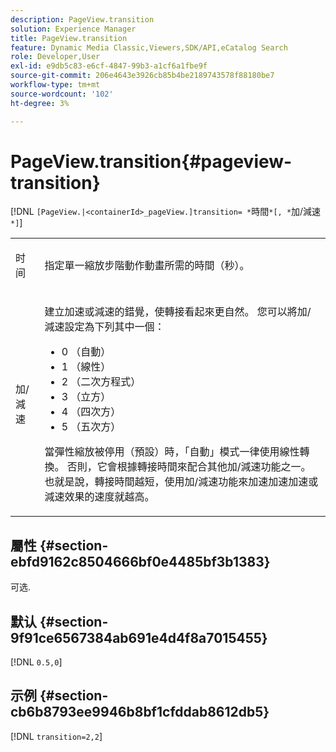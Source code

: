 ```yaml
---
description: PageView.transition
solution: Experience Manager
title: PageView.transition
feature: Dynamic Media Classic,Viewers,SDK/API,eCatalog Search
role: Developer,User
exl-id: e9db5c83-e6cf-4847-99b3-a1cf6a1fbe9f
source-git-commit: 206e4643e3926cb85b4be2189743578f88180be7
workflow-type: tm+mt
source-wordcount: '102'
ht-degree: 3%

---
```


# PageView.transition{#pageview-transition}

[!DNL `[PageView.|<containerId>_pageView.]transition= *`時間`*[, *`加/減速`*]`]

<table id="table_E314540D347D47699C04EB80D20C0721"> 
 <tbody> 
  <tr> 
   <td colname="col1"> <p> <span class="codeph"><span class="varname"> 时间</span></span> </p> </td> 
   <td colname="col2"> <p> 指定單一縮放步階動作動畫所需的時間（秒）。 </p> </td> 
  </tr> 
  <tr> 
   <td colname="col1"> <p><span class="codeph"><span class="varname"> 加/減速</span></span> </p> </td> 
   <td colname="col2"> <p> 建立加速或減速的錯覺，使轉接看起來更自然。 您可以將加/減速設定為下列其中一個： </p> <p> 
     <ul id="ul_DA0D1CF2F2484410BFCCACA86661702E"> 
      <li id="li_93A2D53A53314D9594CEDC9EB20381D4">0 （自動） </li> 
      <li id="li_AD6A1F03DE544959BC4AA0DD97494F8C"> 1 （線性） </li> 
      <li id="li_816A3CE796E3415B9650DDA204412A6A"> 2 （二次方程式） </li> 
      <li id="li_EF00BF6CA2AA48FEB54015FFBA9F8DD4"> 3 （立方） </li> 
      <li id="li_F3CB7F0821AF489C84A0CA155F5031A2"> 4 （四次方） </li> 
      <li id="li_F5B844DAF4CC453CA58BF09A660D139F"> 5 （五次方） </li> 
     </ul> </p> <p>當彈性縮放被停用（預設）時，「自動」模式一律使用線性轉換。 否則，它會根據轉接時間來配合其他加/減速功能之一。 也就是說，轉接時間越短，使用加/減速功能來加速加速加速或減速效果的速度就越高。 </p> </td> 
  </tr> 
 </tbody> 
</table>

## 屬性 {#section-ebfd9162c8504666bf0e4485bf3b1383}

可选.

## 默认 {#section-9f91ce6567384ab691e4d4f8a7015455}

[!DNL `0.5,0`]

## 示例 {#section-cb6b8793ee9946b8bf1cfddab8612db5}

[!DNL `transition=2,2`]
